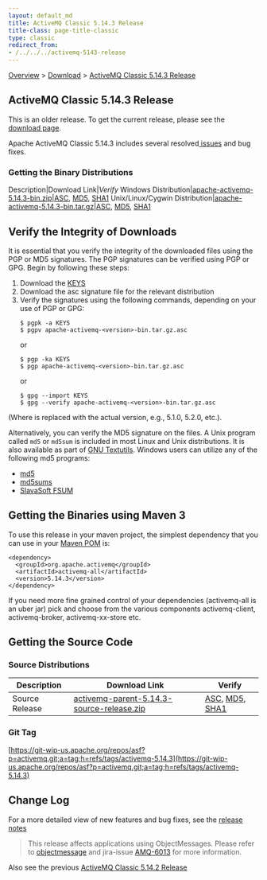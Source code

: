 ```yaml
---
layout: default_md
title: ActiveMQ Classic 5.14.3 Release 
title-class: page-title-classic
type: classic
redirect_from:
- /../../../activemq-5143-release
---
```


[Overview](overview) > [Download](download) > [ActiveMQ Classic 5.14.3 Release](classic-05-14-03)

ActiveMQ Classic 5.14.3 Release
-----------------------

<div class="alert alert-warning">
  This is an older release. To get the current release, please see the <a href="{{site.baseurl}}/components/classic/download" class="alert-link">download page</a>.
</div>

Apache ActiveMQ Classic 5.14.3 includes several resolved[ issues](https://issues.apache.org/jira/secure/ReleaseNote.jspa?projectId=12311210&version=12338822) and bug fixes.

### Getting the Binary Distributions

Description|Download Link|_Verify_
Windows Distribution|[apache-activemq-5.14.3-bin.zip](https://archive.apache.org/dist/activemq/5.14.3/apache-activemq-5.14.3-bin.zip)|[ASC](https://archive.apache.org/dist/activemq/5.14.3/apache-activemq-5.14.3-bin.zip.asc), [MD5](https://archive.apache.org/dist/activemq/5.14.3/apache-activemq-5.14.3-bin.zip.md5), [SHA1](https://archive.apache.org/dist/activemq/5.14.3/apache-activemq-5.14.3-bin.zip.sha1)
Unix/Linux/Cygwin Distribution|[apache-activemq-5.14.3-bin.tar.gz](https://archive.apache.org/dist/activemq/5.14.3/apache-activemq-5.14.3-bin.tar.gz)|[ASC](https://archive.apache.org/dist/activemq/5.14.3/apache-activemq-5.14.3-bin.tar.gz.asc), [MD5](https://archive.apache.org/dist/activemq/5.14.3/apache-activemq-5.14.3-bin.tar.gz.md5), [SHA1](https://archive.apache.org/dist/activemq/5.14.3/apache-activemq-5.14.3-bin.tar.gz.sha1)

Verify the Integrity of Downloads
---------------------------------

It is essential that you verify the integrity of the downloaded files using the PGP or MD5 signatures. The PGP signatures can be verified using PGP or GPG. Begin by following these steps:

1.  Download the [KEYS](http://www.apache.org/dist/activemq/KEYS)
2.  Download the asc signature file for the relevant distribution
3.  Verify the signatures using the following commands, depending on your use of PGP or GPG:
    ```
    $ pgpk -a KEYS
    $ pgpv apache-activemq-<version>-bin.tar.gz.asc
    ```
    or
    ```
    $ pgp -ka KEYS
    $ pgp apache-activemq-<version>-bin.tar.gz.asc
    ```
    or
    ```
    $ gpg --import KEYS
    $ gpg --verify apache-activemq-<version>-bin.tar.gz.asc
    ```

(Where <version> is replaced with the actual version, e.g., 5.1.0, 5.2.0, etc.).

Alternatively, you can verify the MD5 signature on the files. A Unix program called `md5` or `md5sum` is included in most Linux and Unix distributions. It is also available as part of [GNU Textutils](http://www.gnu.org/software/textutils/textutils.html). Windows users can utilize any of the following md5 programs:

*   [md5](http://www.fourmilab.ch/md5/)
*   [md5sums](http://www.pc-tools.net/win32/md5sums/)
*   [SlavaSoft FSUM](http://www.slavasoft.com/fsum/)

Getting the Binaries using Maven 3
----------------------------------

To use this release in your maven project, the simplest dependency that you can use in your [Maven POM](http://maven.apache.org/guides/introduction/introduction-to-the-pom.html) is:
```
<dependency>
  <groupId>org.apache.activemq</groupId>
  <artifactId>activemq-all</artifactId>
  <version>5.14.3</version>
</dependency>
```
If you need more fine grained control of your dependencies (activemq-all is an uber jar) pick and choose from the various components activemq-client, activemq-broker, activemq-xx-store etc.

Getting the Source Code
-----------------------

### Source Distributions

Description|Download Link|Verify
---|---|---
Source Release|[activemq-parent-5.14.3-source-release.zip](https://archive.apache.org/dist/activemq/5.14.3/activemq-parent-5.14.3-source-release.zip)|[ASC](https://archive.apache.org/dist/activemq/5.14.3/activemq-parent-5.14.3-source-release.zip.asc), [MD5](https://archive.apache.org/dist/activemq/5.14.3/activemq-parent-5.14.3-source-release.zip.md5), [SHA1](https://archive.apache.org/dist/activemq/5.14.3/activemq-parent-5.14.3-source-release.zip.sha1)

### Git Tag

[https://git-wip-us.apache.org/repos/asf?p=activemq.git;a=tag;h=refs/tags/activemq-5.14.3](https://git-wip-us.apache.org/repos/asf?p=activemq.git;a=tag;h=refs/tags/activemq-5.14.3)

Change Log
----------

For a more detailed view of new features and bug fixes, see the [release notes](https://issues.apache.org/jira/secure/ReleaseNote.jspa?projectId=12311210&version=12338822)

> This release affects applications using ObjectMessages. Please refer to [objectmessage](objectmessage) and jira-issue [AMQ-6013](https://issues.apache.org/jira/browse/AMQ-6013) for more information.

Also see the previous [ActiveMQ Classic 5.14.2 Release](classic-05-14-02)

